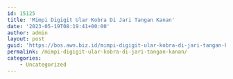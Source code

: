 ```yaml
---
id: 15125
title: 'Mimpi Digigit Ular Kobra Di Jari Tangan Kanan'
date: '2023-05-19T08:19:41+00:00'
author: admin
layout: post
guid: 'https://bos.awn.biz.id/mimpi-digigit-ular-kobra-di-jari-tangan-kanan/'
permalink: /mimpi-digigit-ular-kobra-di-jari-tangan-kanan/
categories:
    - Uncategorized
---
```


